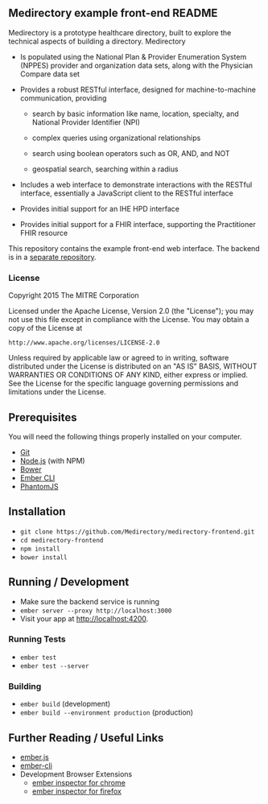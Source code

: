 ## Medirectory example front-end README

Medirectory is a prototype healthcare directory, built to explore the technical aspects of building a directory. Medirectory

* Is populated using the National Plan & Provider Enumeration System (NPPES) provider and organization data sets, along with the Physician Compare data set

* Provides a robust RESTful interface, designed for machine-to-machine communication, providing

  * search by basic information like name, location, specialty, and National Provider Identifier (NPI)

  * complex queries using organizational relationships

  * search using boolean operators such as OR, AND, and NOT

  * geospatial search, searching within a radius

* Includes a web interface to demonstrate interactions with the RESTful interface, essentially a JavaScript client to the RESTful interface

* Provides initial support for an IHE HPD interface

* Provides initial support for a FHIR interface, supporting the Practitioner FHIR resource

This repository contains the example front-end web interface. The backend is in a [separate repository](https://github.com/Medirectory/medirectory).

### License

Copyright 2015 The MITRE Corporation

Licensed under the Apache License, Version 2.0 (the "License"); you may not use this file except in compliance with the License. You may obtain a copy of the License at

```
http://www.apache.org/licenses/LICENSE-2.0
```

Unless required by applicable law or agreed to in writing, software distributed under the License is distributed on an "AS IS" BASIS, WITHOUT WARRANTIES OR CONDITIONS OF ANY KIND, either express or implied. See the License for the specific language governing permissions and limitations under the License.


## Prerequisites

You will need the following things properly installed on your computer.

* [Git](http://git-scm.com/)
* [Node.js](http://nodejs.org/) (with NPM)
* [Bower](http://bower.io/)
* [Ember CLI](http://www.ember-cli.com/)
* [PhantomJS](http://phantomjs.org/)

## Installation

* `git clone https://github.com/Medirectory/medirectory-frontend.git`
* `cd medirectory-frontend`
* `npm install`
* `bower install`

## Running / Development

* Make sure the backend service is running
* `ember server --proxy http://localhost:3000`
* Visit your app at [http://localhost:4200](http://localhost:4200).

### Running Tests

* `ember test`
* `ember test --server`

### Building

* `ember build` (development)
* `ember build --environment production` (production)

## Further Reading / Useful Links

* [ember.js](http://emberjs.com/)
* [ember-cli](http://www.ember-cli.com/)
* Development Browser Extensions
  * [ember inspector for chrome](https://chrome.google.com/webstore/detail/ember-inspector/bmdblncegkenkacieihfhpjfppoconhi)
  * [ember inspector for firefox](https://addons.mozilla.org/en-US/firefox/addon/ember-inspector/)

